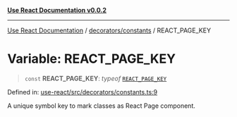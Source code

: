 [**Use React Documentation v0.0.2**](../../../README.md)

***

[Use React Documentation](../../../modules.md) / [decorators/constants](../README.md) / REACT\_PAGE\_KEY

# Variable: REACT\_PAGE\_KEY

> `const` **REACT\_PAGE\_KEY**: *typeof* [`REACT_PAGE_KEY`](REACT_PAGE_KEY.md)

Defined in: [use-react/src/decorators/constants.ts:9](https://github.com/stonemjs/use-react/blob/0635de04acc6b3a5c28dcf07d1e12a39a8b5e0b9/src/decorators/constants.ts#L9)

A unique symbol key to mark classes as React Page component.
